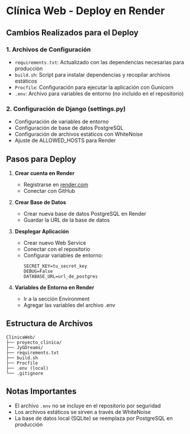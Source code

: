 # Clínica Web - Deploy en Render

## Cambios Realizados para el Deploy

### 1. Archivos de Configuración
- `requirements.txt`: Actualizado con las dependencias necesarias para producción
- `build.sh`: Script para instalar dependencias y recopilar archivos estáticos
- `Procfile`: Configuración para ejecutar la aplicación con Gunicorn
- `.env`: Archivo para variables de entorno (no incluido en el repositorio)

### 2. Configuración de Django (settings.py)
- Configuración de variables de entorno
- Configuración de base de datos PostgreSQL
- Configuración de archivos estáticos con WhiteNoise
- Ajuste de ALLOWED_HOSTS para Render

## Pasos para Deploy

1. **Crear cuenta en Render**
   - Registrarse en [render.com](https://render.com)
   - Conectar con GitHub

2. **Crear Base de Datos**
   - Crear nueva base de datos PostgreSQL en Render
   - Guardar la URL de la base de datos

3. **Desplegar Aplicación**
   - Crear nuevo Web Service
   - Conectar con el repositorio
   - Configurar variables de entorno:
     ```
     SECRET_KEY=tu_secret_key
     DEBUG=False
     DATABASE_URL=url_de_postgres
     ```

4. **Variables de Entorno en Render**
   - Ir a la sección Environment
   - Agregar las variables del archivo .env

## Estructura de Archivos
```
ClinicaWeb/
├── proyecto_clinica/
├── JyGDreams/
├── requirements.txt
├── build.sh
├── Procfile
├── .env (local)
└── .gitignore
```

## Notas Importantes
- El archivo `.env` no se incluye en el repositorio por seguridad
- Los archivos estáticos se sirven a través de WhiteNoise
- La base de datos local (SQLite) se reemplaza por PostgreSQL en producción 
